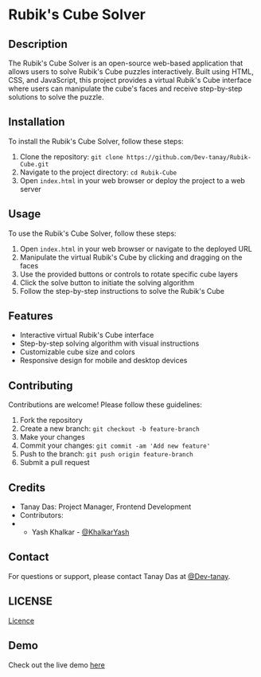 # Rubik's Cube Solver

## Description

The Rubik's Cube Solver is an open-source web-based application that allows users to solve Rubik's Cube puzzles interactively. Built using HTML, CSS, and JavaScript, this project provides a virtual Rubik's Cube interface where users can manipulate the cube's faces and receive step-by-step solutions to solve the puzzle.

## Installation

To install the Rubik's Cube Solver, follow these steps:

1. Clone the repository: `git clone https://github.com/Dev-tanay/Rubik-Cube.git`
2. Navigate to the project directory: `cd Rubik-Cube`
3. Open `index.html` in your web browser or deploy the project to a web server

## Usage

To use the Rubik's Cube Solver, follow these steps:

1. Open `index.html` in your web browser or navigate to the deployed URL
2. Manipulate the virtual Rubik's Cube by clicking and dragging on the faces
3. Use the provided buttons or controls to rotate specific cube layers
4. Click the solve button to initiate the solving algorithm
5. Follow the step-by-step instructions to solve the Rubik's Cube

## Features

- Interactive virtual Rubik's Cube interface
- Step-by-step solving algorithm with visual instructions
- Customizable cube size and colors
- Responsive design for mobile and desktop devices

## Contributing

Contributions are welcome! Please follow these guidelines:

1. Fork the repository
2. Create a new branch: `git checkout -b feature-branch`
3. Make your changes
4. Commit your changes: `git commit -am 'Add new feature'`
5. Push to the branch: `git push origin feature-branch`
6. Submit a pull request


## Credits

- Tanay Das: Project Manager, Frontend Development
- Contributors:
- - Yash Khalkar - [@KhalkarYash](https://github.com/KhalkarYash)

## Contact

For questions or support, please contact Tanay Das at [@Dev-tanay](https://github.com/Dev-tanay/Rubik-Cube).

## LICENSE
[Licence](Licence)

## Demo
Check out the live demo [here](https://dev-tanay.github.io/Rubik-Cube/)
